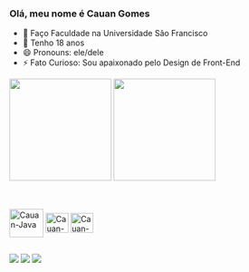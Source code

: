 ### Olá, meu nome é Cauan Gomes

- 🌱 Faço Faculdade na Universidade São Francisco
- 💬 Tenho 18 anos 
- 😄 Pronouns: ele/dele
- ⚡ Fato Curioso: Sou apaixonado pelo Design de Front-End
  
<div>
<img height="180cm" src= "https://github-readme-stats.vercel.app/api?username=CauanGl&theme=midnight-purple&show_icons=true&hide_border=true&count_private=true"/>
<img height="180cm" src= "https://github-readme-streak-stats.herokuapp.com/?user=CauanGl&theme=midnight-purple&hide_border=true"/>
<!--<img height="150cm" src= "https://github-readme-stats.vercel.app/api/top-langs/?username=CauanGl&theme=midnight-purple&show_icons=true&hide_border=true&layout=compact"/>-->
</div>

##

<div style="display: inline_block"><br>
 <img align="center" alt="Cauan-Java" height="50" width="60" src ="https://cdn.jsdelivr.net/gh/devicons/devicon@latest/icons/java/java-original-wordmark.svg" />
 <img align="center" alt="Cauan-HTML" height="35" width="40" src="https://cdn.jsdelivr.net/gh/devicons/devicon@latest/icons/html5/html5-original.svg" />
 <img align="center" alt="Cauan-CSS" height="35" width="40" src="https://cdn.jsdelivr.net/gh/devicons/devicon@latest/icons/css3/css3-original.svg" />
</div>  

##

<div> 
  <a href= "https://www.linkedin.com/in/cauan-gomes-b16599309/" target="_blank"><img src= "https://img.shields.io/badge/LinkedIn-0077B5?style=for-the-badge&logo=linkedin&logoColor=white" target="_blank"></a>
  <a href="https://www.instagram.com/cau.anlima" target="_blank"><img src="https://img.shields.io/badge/-Instagram-%23E4405F?style=for-the-badge&logo=instagram&logoColor=white" target="_blank"></a>
  <a href = "mailto:cauanglima2005@gmail.com"><img src="https://img.shields.io/badge/-Gmail-%23333?style=for-the-badge&logo=gmail&logoColor=white" target="_blank"></a>
</div>       
          

          

